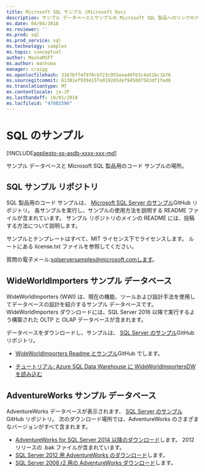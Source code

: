 ```yaml
---
title: Microsoft SQL サンプル |Microsoft Docs
description: サンプル データベースとサンプルの Microsoft SQL 製品へのリンクのドキュメントです。
ms.date: 04/04/2018
ms.reviewer: ''
ms.prod: sql
ms.prod_service: sql
ms.technology: samples
ms.topic: conceptual
author: MashaMSFT
ms.author: mathoma
manager: craigg
ms.openlocfilehash: 3167bff4f976cbf23c955eea40f63c4a51bc1b76
ms.sourcegitcommit: 61381ef939415fe019285def9450d7583df1fed0
ms.translationtype: MT
ms.contentlocale: ja-JP
ms.lasthandoff: 10/01/2018
ms.locfileid: "47802596"
---
```

# <a name="sql-samples"></a>SQL のサンプル

[!INCLUDE[appliesto-ss-asdb-xxxx-xxx-md](../includes/appliesto-ss-asdb-asdw-pdw-md.md)]

サンプル データベースと Microsoft SQL 製品用のコード サンプルの場所。

## <a name="sql-samples-repository"></a>SQL サンプル リポジトリ

SQL 製品用のコード サンプルは、 [Microsoft SQL Server のサンプル](https://github.com/microsoft/sql-server-samples)GitHub リポジトリ。 各サンプルを実行し、サンプルの使用方法を説明する README ファイルが含まれています。 サンプル リポジトリのメインの README には、投稿する方法について説明します。 

サンプルとテンプレートはすべて、MIT ライセンス下でライセンスします。 ルートにある license.txt ファイルを参照してください。

質問の電子メール:sqlserversamples@microsoft.comします。


## <a name="wideworldimporters-sample-database"></a>WideWorldImporters サンプル データベース

WideWorldImporters (WWI) は、現在の機能、ツールおよび設計手法を使用してデータベースの設計を紹介するサンプル データベースです。 WideWorldImporters ダウンロードには、SQL Server 2016 以降で実行するよう構築された OLTP と OLAP データベースが含まれます。 

データベースをダウンロードし、サンプルは、 [SQL Server のサンプル](https://github.com/Microsoft/sql-server-samples)GitHub リポジトリ。


- [WideWorldImporters Readme とサンプル](https://github.com/Microsoft/sql-server-samples/tree/master/samples/databases/wide-world-importers)GitHub でします。

- [チュートリアル: Azure SQL Data Warehouse に WideWorldImportersDW を読み込む](/azure/sql-data-warehouse/load-data-wideworldimportersdw)


## <a name="adventureworks-sample-database"></a>AdventureWorks サンプル データベース

AdventureWorks データベースが表示されます、 [SQL Server のサンプル](https://github.com/Microsoft/sql-server-samples)GitHub リポジトリ。  次のダウンロード場所では、AdventureWorks のさまざまなバージョンがすべて含まれます。

- [AdventureWorks for SQL Server 2014 以降のダウンロード](https://github.com/Microsoft/sql-server-samples/releases/tag/adventureworks)します。 2012 リリースの .bak ファイルが含まれています。
- [SQL Server 2012 用 AdventureWorks のダウンロード](https://github.com/Microsoft/sql-server-samples/releases/tag/adventureworks2012)します。
- [SQL Server 2008 r2 用の AdventureWorks ダウンロード](https://github.com/Microsoft/sql-server-samples/releases/tag/adventureworks2008r2)します。
